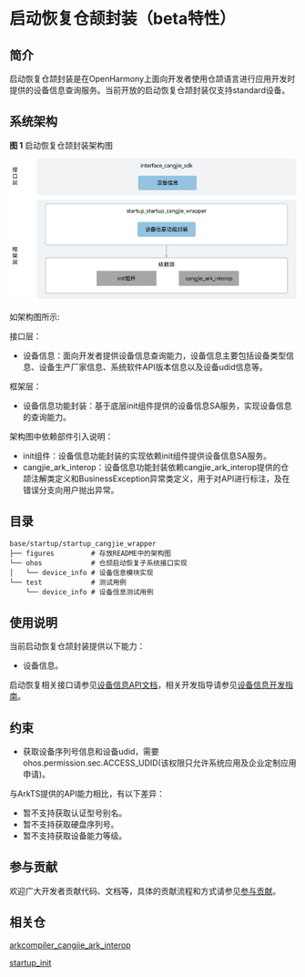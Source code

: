 # 启动恢复仓颉封装（beta特性）

## 简介

启动恢复仓颉封装是在OpenHarmony上面向开发者使用仓颉语言进行应用开发时提供的设备信息查询服务。当前开放的启动恢复仓颉封装仅支持standard设备。

## 系统架构

**图 1** 启动恢复仓颉封装架构图

![启动恢复仓颉封装架构图](figures/startup_cangjie_wrapper_architecture_zh.png)

如架构图所示:

接口层：

- 设备信息：面向开发者提供设备信息查询能力，设备信息主要包括设备类型信息、设备生产厂家信息、系统软件API版本信息以及设备udid信息等。

框架层：

- 设备信息功能封装：基于底层init组件提供的设备信息SA服务，实现设备信息的查询能力。

架构图中依赖部件引入说明：
- init组件：设备信息功能封装的实现依赖init组件提供设备信息SA服务。
- cangjie_ark_interop：设备信息功能封装依赖cangjie_ark_interop提供的仓颉注解类定义和BusinessException异常类定义，用于对API进行标注，及在错误分支向用户抛出异常。


## 目录

```
base/startup/startup_cangjie_wrapper
├── figures         # 存放README中的架构图
└── ohos            # 仓颉启动恢复子系统接口实现
│   └── device_info # 设备信息模块实现
└── test            # 测试用例
    └── device_info # 设备信息测试用例
```

## 使用说明

当前启动恢复仓颉封装提供以下能力：

- 设备信息。

启动恢复相关接口请参见[设备信息API文档](https://gitcode.com/openharmony-sig/arkcompiler_cangjie_ark_interop/blob/master/doc/API_Reference/source_zh_cn/apis/BasicServicesKit/cj-apis-device_info.md)，相关开发指导请参见[设备信息开发指南](https://gitcode.com/openharmony-sig/arkcompiler_cangjie_ark_interop/blob/master/doc/Dev_Guide/source_zh_cn/basic-services/device-info/cj-device-info-development-guide.md)。

## 约束

- 获取设备序列号信息和设备udid，需要ohos.permission.sec.ACCESS_UDID(该权限只允许系统应用及企业定制应用申请)。

与ArkTS提供的API能力相比，有以下差异：

  - 暂不支持获取认证型号别名。
  - 暂不支持获取硬盘序列号。
  - 暂不支持获取设备能力等级。

## 参与贡献

欢迎广大开发者贡献代码、文档等，具体的贡献流程和方式请参见[参与贡献](https://gitcode.com/openharmony/docs/blob/master/zh-cn/contribute/%E5%8F%82%E4%B8%8E%E8%B4%A1%E7%8C%AE.md)。

## 相关仓

[arkcompiler_cangjie_ark_interop](https://gitcode.com/openharmony-sig/arkcompiler_cangjie_ark_interop)

[startup_init](https://gitcode.com/openharmony/startup_init)
